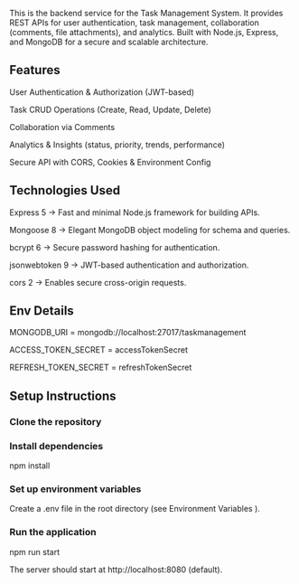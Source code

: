 This is the backend service for the Task Management System.
It provides REST APIs for user authentication, task management, collaboration (comments, file attachments), and analytics.
Built with Node.js, Express, and MongoDB for a secure and scalable architecture.

## Features

User Authentication & Authorization (JWT-based)

Task CRUD Operations (Create, Read, Update, Delete)

Collaboration via Comments

Analytics & Insights (status, priority, trends, performance)

Secure API with CORS, Cookies & Environment Config

## Technologies Used

Express 5 → Fast and minimal Node.js framework for building APIs.

Mongoose 8 → Elegant MongoDB object modeling for schema and queries.

bcrypt 6 → Secure password hashing for authentication.

jsonwebtoken 9 → JWT-based authentication and authorization.

cors 2 → Enables secure cross-origin requests.

## Env Details

MONGODB_URI = mongodb://localhost:27017/taskmanagement

ACCESS_TOKEN_SECRET = accessTokenSecret

REFRESH_TOKEN_SECRET = refreshTokenSecret

## Setup Instructions

### Clone the repository

### Install dependencies

npm install


### Set up environment variables
Create a .env file in the root directory (see Environment Variables
).

### Run the application

npm run start

The server should start at http://localhost:8080 (default).
